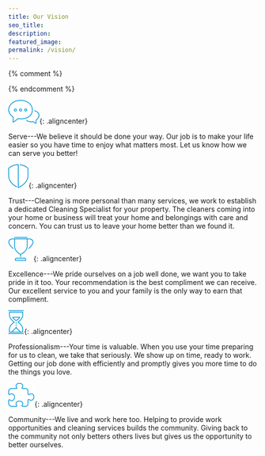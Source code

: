 ```yaml
---
title: Our Vision
seo_title:
description:
featured_image:
permalink: /vision/
---
```


{% comment %}
  <!-- Add image alignment to dropdown in CMS -->
{% endcomment %}

![service icon](/images/bubbles.png){: .aligncenter}

Serve---We believe it should be done your way. Our job is to make your life easier so you have time to enjoy what matters most. Let us know how we can serve you better!

![trust icon](/images/shield.png){: .aligncenter}

Trust---Cleaning is more personal than many services, we work to establish a dedicated Cleaning Specialist for your property. The cleaners coming into your home or business will treat your home and belongings with care and concern. You can trust us to leave your home better than we found it.

![excellence icon](/images/trophy.png){: .aligncenter}

Excellence---We pride ourselves on a job well done, we want you to take pride in it too. Your recommendation is the best compliment we can receive. Our excellent service to you and your family is the only way to earn that compliment.

![professionalism icon](/images/time.png){: .aligncenter}

Professionalism---Your time is valuable. When you use your time preparing for us to clean, we take that seriously. We show up on time, ready to work. Getting our job done with efficiently and promptly gives you more time to do the things you love.

![community icon](/images/puzzle.png){: .aligncenter}

Community---We live and work here too. Helping to provide work opportunities and cleaning services builds the community. Giving back to the community not only betters others lives but gives us the opportunity to better ourselves.
